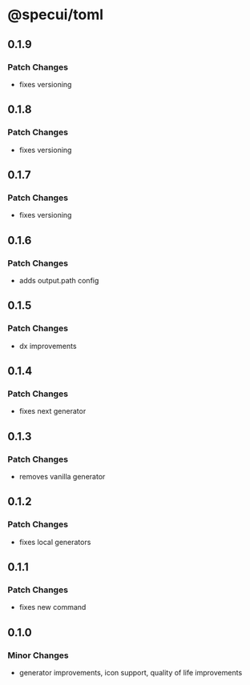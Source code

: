 # @specui/toml

## 0.1.9

### Patch Changes

- fixes versioning

## 0.1.8

### Patch Changes

- fixes versioning

## 0.1.7

### Patch Changes

- fixes versioning

## 0.1.6

### Patch Changes

- adds output.path config

## 0.1.5

### Patch Changes

- dx improvements

## 0.1.4

### Patch Changes

- fixes next generator

## 0.1.3

### Patch Changes

- removes vanilla generator

## 0.1.2

### Patch Changes

- fixes local generators

## 0.1.1

### Patch Changes

- fixes new command

## 0.1.0

### Minor Changes

- generator improvements, icon support, quality of life improvements
